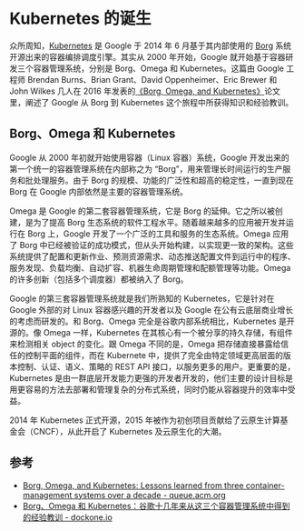 # Kubernetes 的诞生

众所周知，[Kubernetes](http://kubernetes.io) 是 Google 于 2014 年 6 月基于其内部使用的 [Borg](https://research.google.com/pubs/pub43438.html) 系统开源出来的容器编排调度引擎。其实从 2000 年开始，Google 就开始基于容器研发三个容器管理系统，分别是 Borg、Omega 和 Kubernetes。这篇由 Google 工程师 Brendan Burns、Brian Grant、David Oppenheimer、Eric Brewer 和 John Wilkes 几人在 2016 年发表的[《Borg, Omega, and Kubernetes》](https://static.googleusercontent.com/media/research.google.com/en//pubs/archive/44843.pdf)论文里，阐述了 Google 从 Borg 到 Kubernetes 这个旅程中所获得知识和经验教训。

## Borg、Omega 和 Kubernetes

Google 从 2000 年初就开始使用容器（Linux 容器）系统，Google 开发出来的第一个统一的容器管理系统在内部称之为 “Borg”，用来管理长时间运行的生产服务和批处理服务。由于 Borg 的规模、功能的广泛性和超高的稳定性，一直到现在 Borg 在 Google 内部依然是主要的容器管理系统。

Omega 是 Google 的第二套容器管理系统，它是 Borg 的延伸。它之所以被创建，是为了提高 Borg 生态系统的软件工程水平。随着越来越多的应用被开发并运行在 Borg 上，Google 开发了一个广泛的工具和服务的生态系统。Omega 应用了 Borg 中已经被验证的成功模式，但从头开始构建，以实现更一致的架构。这些系统提供了配置和更新作业、预测资源需求、动态推送配置文件到运行中的程序、服务发现、负载均衡、自动扩容、机器生命周期管理和配额管理等功能。Omega 的许多创新（包括多个调度器）都被纳入了 Borg。

Google 的第三套容器管理系统就是我们所熟知的 Kubernetes，它是针对在 Google 外部的对 Linux 容器感兴趣的开发者以及 Google 在公有云底层商业增长的考虑而研发的。和 Borg、Omega 完全是谷歌内部系统相比，Kubernetes 是开源的。像 Omega 一样，Kubernetes 在其核心有一个被分享的持久存储，有组件来检测相关 object 的变化。跟 Omega 不同的是，Omega 把存储直接暴露给信任的控制平面的组件，而在 Kubernete 中，提供了完全由特定领域更高层面的版本控制、认证、语义、策略的 REST API 接口，以服务更多的用户。更重要的是，Kubernetes 是由一群底层开发能力更强的开发者开发的，他们主要的设计目标是用更容易的方法去部署和管理复杂的分布式系统，同时仍能从容器提升的效率中受益。

2014 年 Kubernetes 正式开源，2015 年被作为初创项目贡献给了云原生计算基金会（CNCF），从此开启了 Kubernetes 及云原生化的大潮。

## 参考

- [Borg, Omega, and Kubernetes: Lessons learned from three container-management systems over a decade - queue.acm.org](https://queue.acm.org/detail.cfm?id=2898444)
- [Borg、Omega 和 Kubernetes：谷歌十几年来从这三个容器管理系统中得到的经验教训 - dockone.io](http://dockone.io/article/1153)